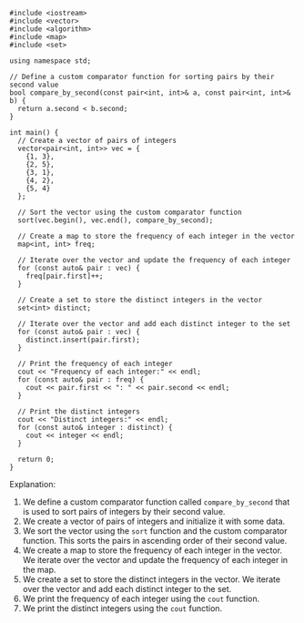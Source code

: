 ```
#include <iostream>
#include <vector>
#include <algorithm>
#include <map>
#include <set>

using namespace std;

// Define a custom comparator function for sorting pairs by their second value
bool compare_by_second(const pair<int, int>& a, const pair<int, int>& b) {
  return a.second < b.second;
}

int main() {
  // Create a vector of pairs of integers
  vector<pair<int, int>> vec = {
    {1, 3},
    {2, 5},
    {3, 1},
    {4, 2},
    {5, 4}
  };

  // Sort the vector using the custom comparator function
  sort(vec.begin(), vec.end(), compare_by_second);

  // Create a map to store the frequency of each integer in the vector
  map<int, int> freq;

  // Iterate over the vector and update the frequency of each integer
  for (const auto& pair : vec) {
    freq[pair.first]++;
  }

  // Create a set to store the distinct integers in the vector
  set<int> distinct;

  // Iterate over the vector and add each distinct integer to the set
  for (const auto& pair : vec) {
    distinct.insert(pair.first);
  }

  // Print the frequency of each integer
  cout << "Frequency of each integer:" << endl;
  for (const auto& pair : freq) {
    cout << pair.first << ": " << pair.second << endl;
  }

  // Print the distinct integers
  cout << "Distinct integers:" << endl;
  for (const auto& integer : distinct) {
    cout << integer << endl;
  }

  return 0;
}
```
Explanation:

1. We define a custom comparator function called `compare_by_second` that is used to sort pairs of integers by their second value.
2. We create a vector of pairs of integers and initialize it with some data.
3. We sort the vector using the `sort` function and the custom comparator function. This sorts the pairs in ascending order of their second value.
4. We create a map to store the frequency of each integer in the vector. We iterate over the vector and update the frequency of each integer in the map.
5. We create a set to store the distinct integers in the vector. We iterate over the vector and add each distinct integer to the set.
6. We print the frequency of each integer using the `cout` function.
7. We print the distinct integers using the `cout` function.